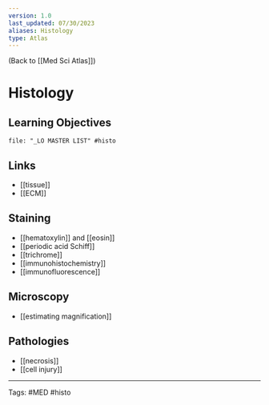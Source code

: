 ```yaml
---
version: 1.0
last_updated: 07/30/2023
aliases: Histology
type: Atlas
---
```


(Back to [[Med Sci Atlas]])

# Histology

## Learning Objectives
```query
file: "_LO MASTER LIST" #histo
```

## Links
- [[tissue]]
- [[ECM]]
## Staining
- [[hematoxylin]] and [[eosin]]
- [[periodic acid Schiff]]
- [[trichrome]]
- [[immunohistochemistry]]
- [[immunofluorescence]]
## Microscopy
- [[estimating magnification]]
## Pathologies
- [[necrosis]]
- [[cell injury]]


---
Tags: #MED #histo